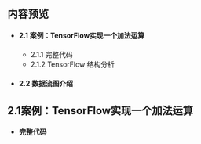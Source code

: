 ## 内容预览

- #### 2.1 案例：TensorFlow实现一个加法运算

  - 2.1.1 完整代码
  - 2.1.2 TensorFlow 结构分析

- #### 2.2 数据流图介绍

## 2.1案例：TensorFlow实现一个加法运算

+ #### 完整代码

  ```python
  
  ```

